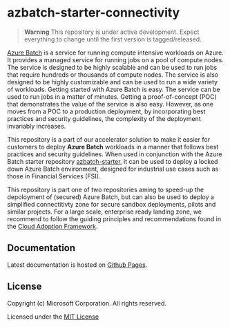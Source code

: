 # azbatch-starter-connectivity

> __Warning__
> This repository is under active development. Expect everything to change until the first version is tagged/released.

[Azure Batch](https://learn.microsoft.com/en-us/azure/batch/batch-technical-overview)
is a service for running compute intensive workloads on Azure. It provides a managed service for running
jobs on a pool of compute nodes. The service is designed to be highly scalable and can be used to run jobs that
require hundreds or thousands of compute nodes. The service is also designed to be highly customizable and can be
used to run a wide variety of workloads. Getting started with Azure Batch is easy. The service can be used to run jobs
in a matter of minutes. Getting a proof-of-concept (POC) that demonstrates the value of the service is also easy.
However, as one moves from a POC to a production deployment, by incorporating best practices and security guidelines,
the complexity of the deployment invariably increases.

This repository is a part of our accelerator solution to make it easier for customers to deploy **Azure Batch** workloads
in a manner that follows best practices and security guidelines. When used in conjunction with the Azure Batch starter repository [azbatch-starter](https://github.com/utkarshayachit/azbatch-starter), it can be used to deploy
a locked down Azure Batch environment, designed for industrial use cases such as those in Financial Services (FSI).

This repository is part one of two repositories aming to speed-up the depoloyment of (secured) Azure Batch, but can also be used to deploy a simplified connectitivty zone for secure sandbox deployments, pilots and similar projects. For a large scale, enterprise ready landing zone, we recommend to follow the guiding principles and recommendations found in the [Cloud Adoption Framework](https://learn.microsoft.com/en-us/azure/cloud-adoption-framework/ready/landing-zone/#platform-vs-application-landing-zones).

## Documentation

Latest documentation is hosted on [Github Pages](https://mocelj.github.io/azbatch-starter-connectivity/).

## License

Copyright (c) Microsoft Corporation. All rights reserved.

Licensed under the [MIT License](./LICENSE)